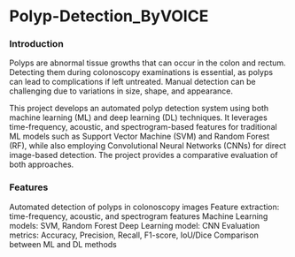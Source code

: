 # Polyp-Detection_ByVOICE
<h3>Introduction</h3>
Polyps are abnormal tissue growths that can occur in the colon and rectum. Detecting them during colonoscopy examinations is essential, as polyps can lead to complications if left untreated. Manual detection can be challenging due to variations in size, shape, and appearance.

This project develops an automated polyp detection system using both machine learning (ML) and deep learning (DL) techniques. It leverages time-frequency, acoustic, and spectrogram-based features for traditional ML models such as Support Vector Machine (SVM) and Random Forest (RF), while also employing Convolutional Neural Networks (CNNs) for direct image-based detection. The project provides a comparative evaluation of both approaches.

<h3>Features</h3>
Automated detection of polyps in colonoscopy images
Feature extraction: time-frequency, acoustic, and spectrogram features
Machine Learning models: SVM, Random Forest
Deep Learning model: CNN
Evaluation metrics: Accuracy, Precision, Recall, F1-score, IoU/Dice
Comparison between ML and DL methods
